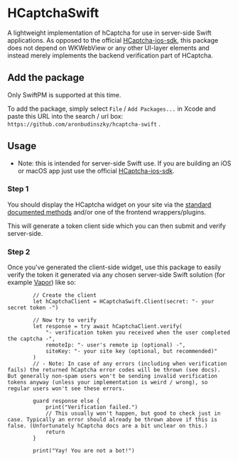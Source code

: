 # HCaptchaSwift

A lightweight implementation of hCaptcha for use in server-side Swift applications. As opposed to the official [HCaptcha-ios-sdk](https://github.com/hCaptcha/HCaptcha-ios-sdk), this package does not depend on WKWebView or any other UI-layer elements and instead merely implements the backend verification part of HCaptcha.

## Add the package

Only SwiftPM is supported at this time.

To add the package, simply select `File` / `Add Packages...` in Xcode and paste this URL into the search / url box: `https://github.com/aronbudinszky/hcaptcha-swift` .

## Usage

- Note: this is intended for server-side Swift use. If you are building an iOS or macOS app just use the official [HCaptcha-ios-sdk](https://github.com/hCaptcha/HCaptcha-ios-sdk).

### Step 1

You should display the HCaptcha widget on your site via the [standard documented methods](https://docs.hcaptcha.com/?utm_source=docs3#add-the-hcaptcha-widget-to-your-webpage) and/or one of the frontend wrappers/plugins.

This will generate a token client side which you can then submit and verify server-side.

### Step 2

Once you've generated the client-side widget, use this package to easily verify the token it generated via any chosen server-side Swift solution (for example [Vapor](https://vapor.codes)) like so:

```
        // Create the client
        let hCaptchaClient = HCaptchaSwift.Client(secret: "- your secret token -")

        // Now try to verify
        let response = try await hCaptchaClient.verify(
            "- verification token you received when the user completed the captcha -",
            remoteIp: "- user's remote ip (optional) -",
            siteKey: "- your site key (optional, but recommended)"
        )
        // - Note: In case of any errors (including when verification fails) the returned hCaptcha error codes will be thrown (see docs). But generally non-spam users won't be sending invalid verification tokens anyway (unless your implementation is weird / wrong), so regular users won't see these errors.

        guard response else {
            print("Verification failed.")
            // This usually won't happen, but good to check just in case. Typically an error should already be thrown above if this is false. (Unfortunately hCaptcha docs are a bit unclear on this.)
            return
        }
        
        print("Yay! You are not a bot!")
```
